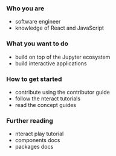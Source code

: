 ### Who you are

- software engineer
- knowledge of React and JavaScript

### What you want to do

- build on top of the Jupyter ecosystem
- build interactive applications

### How to get started

- contribute using the contributor guide
- follow the nteract tutorials
- read the concept guides

### Further reading

- nteract play tutorial
- components docs
- packages docs